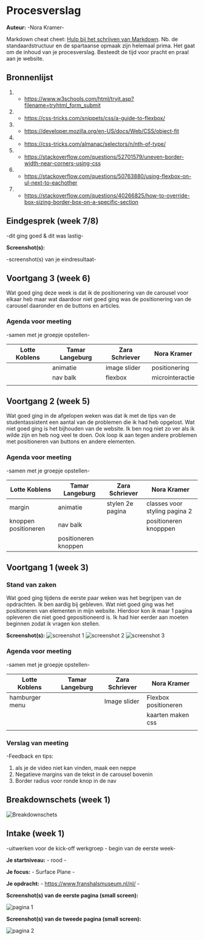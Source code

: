 # Procesverslag
**Auteur:** -Nora Kramer-

Markdown cheat cheet: [Hulp bij het schrijven van Markdown](https://github.com/adam-p/markdown-here/wiki/Markdown-Cheatsheet). Nb. de standaardstructuur en de spartaanse opmaak zijn helemaal prima. Het gaat om de inhoud van je procesverslag. Besteedt de tijd voor pracht en praal aan je website.



## Bronnenlijst
1. - https://www.w3schools.com/html/tryit.asp?filename=tryhtml_form_submit
2. - https://css-tricks.com/snippets/css/a-guide-to-flexbox/
3. - https://developer.mozilla.org/en-US/docs/Web/CSS/object-fit
4. - https://css-tricks.com/almanac/selectors/n/nth-of-type/
5. - https://stackoverflow.com/questions/52701579/uneven-border-width-near-corners-using-css
6. - https://stackoverflow.com/questions/50763880/using-flexbox-on-ul-next-to-eachother
7. - https://stackoverflow.com/questions/40266825/how-to-override-box-sizing-border-box-on-a-specific-section








## Eindgesprek (week 7/8)

-dit ging goed & dit was lastig-

**Screenshot(s):**

-screenshot(s) van je eindresultaat-



## Voortgang 3 (week 6)

Wat goed ging deze week is dat ik de positionering van de carousel voor elkaar heb maar wat daardoor niet goed ging was de positionering van de carousel daaronder en de buttons en articles.

### Agenda voor meeting

-samen met je groepje opstellen-

| Lotte Koblens  | Tamar Langeburg  | Zara Schriever | Nora Kramer      |
| ---            | ---                | ---          | ---              |
|                | animatie           | image slider |  positionering   |
|                |  nav balk          | flexbox      | microinteractie  |
|                |                    |              |                  |



## Voortgang 2 (week 5)

Wat goed ging in de afgelopen weken was dat ik met de tips van de studentassistent een aantal van de problemen die ik had heb opgelost. Wat niet goed ging is het bijhouden van de website. Ik ben nog niet zo ver als ik wilde zijn en heb nog veel te doen. Ook loop ik aan tegen andere problemen met positioneren van buttons en andere elementen.

### Agenda voor meeting

-samen met je groepje opstellen-

| Lotte Koblens  | Tamar Langeburg    | Zara Schriever | Nora Kramer    |
| ---            | ---                | ---          | ---              |
| margin         | animatie           |stylen 2e pagina| classes voor styling pagina 2|
|knoppen positioneren|  nav balk     |               | positioneren knopppen|
|                |positioneren knoppen|              |                  |


## Voortgang 1 (week 3)

### Stand van zaken

Wat goed ging tijdens de eerste paar weken was het begrijpen van de opdrachten. Ik ben aardig bij gebleven. Wat niet goed ging was het positioneren van elementen in mijn website. Hierdoor kon ik maar 1 pagina opleveren die niet goed gepositioneerd is. Ik had hier eerder aan moeten beginnen zodat ik vragen kon stellen.

**Screenshot(s):**
![screenshot 1](images/screenshot1week3.jpg)
![screenshot 2](images/screenshot2week3.jpg)
![screenshot 3](images/screenshot2week3.jpg)




### Agenda voor meeting

-samen met je groepje opstellen-

| Lotte Koblens  | Tamar Langeburg    | Zara Schriever | Nora Kramer    |
| ---            | ---                | ---          | ---              |
| hamburger menu |                    | Image slider | Flexbox positioneren|
|                |                    |              | kaarten maken css|
|                |                    |              |                  |

### Verslag van meeting

-Feedback en tips:
1. als je de video niet kan vinden, maak een neppe
2. Negatieve margins van de tekst in de carousel bovenin
3. Border radius voor ronde knop in de nav



## Breakdownschets (week 1)

![Breakdownschets](images/BREAKDOWN_FHMuseum.jpg)


## Intake (week 1)
-uitwerken voor de kick-off werkgroep - begin van de eerste week-

**Je startniveau:** - rood -

**Je focus:** - Surface Plane -

**Je opdracht:** - https://www.franshalsmuseum.nl/nl/ -

**Screenshot(s) van de eerste pagina (small screen):**

![pagina 1](images/franshalsmuseum1-pagina.png)

**Screenshot(s) van de tweede pagina (small screen):**

![pagina 2](images/franshalsmuseum2-pagina.png)
